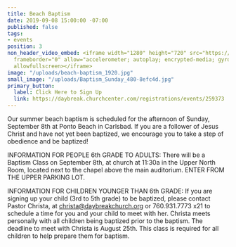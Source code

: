 ```yaml
---
title: Beach Baptism
date: 2019-09-08 15:00:00 -07:00
published: false
tags:
- events
position: 3
non_header_video_embed: <iframe width="1280" height="720" src="https://www.youtube.com/embed/s-ktGYgfMIs"
  frameborder="0" allow="accelerometer; autoplay; encrypted-media; gyroscope; picture-in-picture"
  allowfullscreen></iframe>
image: "/uploads/beach-baptism_1920.jpg"
small_image: "/uploads/Baptism_Sunday_480-8efc4d.jpg"
primary_button:
  label: Click Here to Sign Up
  link: https://daybreak.churchcenter.com/registrations/events/259373
---
```


Our summer beach baptism is scheduled for the afternoon of Sunday, September 8th at Ponto Beach in Carlsbad. If you are a follower of Jesus Christ and have not yet been baptized, we encourage you to take a step of obedience and be baptized!

INFORMATION FOR PEOPLE 6th GRADE TO ADULTS: There will be a Baptism Class on September 8th, at church at 11:30a in the Upper North Room, located next to the chapel above the main auditorium. ENTER FROM THE UPPER PARKING LOT.

INFORMATION FOR CHILDREN YOUNGER THAN 6th GRADE: If you are signing up your child (3rd to 5th grade) to be baptized, please contact Pastor Christa, at [christa@daybreakchurch.org](christa@daybreakchurch.org) or 760.931.7773 x21 to schedule a time for you and your child to meet with her. Christa meets personally with all children being baptized prior to the baptism. The deadline to meet with Christa is August 25th. This class is required for all children to help prepare them for baptism.